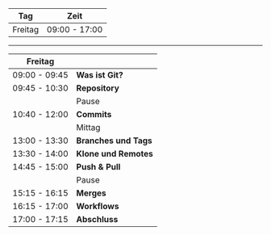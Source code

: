 
|  Tag                 | Zeit           |
|----------------------|----------------|
|  Freitag             | 09:00 - 17:00  |


---


| Freitag              |                          |
|----------------------|--------------------------|
| 09:00 - 09:45        | **Was ist Git?**         |
| 09:45 - 10:30       | **Repository**            |
|                      | Pause                    |
| 10:40 - 12:00        | **Commits**              |
|                      |     Mittag               |
| 13:00 - 13:30        | **Branches und Tags**    |
| 13:30 - 14:00        | **Klone und Remotes**    |
| 14:45 - 15:00        | **Push & Pull**          |
|                      | Pause                    |
| 15:15 - 16:15        | **Merges**               |
| 16:15 - 17:00        | **Workflows**            |
| 17:00 - 17:15        | **Abschluss**            |


